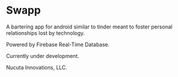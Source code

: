 # Swapp
A bartering app for android similar to tinder meant to foster personal relationships lost by technology. 

Powered by Firebase Real-Time Database.

Currently under development.

Nucuta Innovations, LLC.
